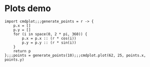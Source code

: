 # Plots demo

```result=null;;;(r ) -> { p.x = []; p.y = []; for (i : space(0, 2 * pi, 360)) { p.x = p.x :: (r * cos(i)); p.y = p.y :: (r * sin(i)); }; return p; };;;{x: [10, 9.998476951563913, 9.993908270190958, 9.986295347545738, 9.975640502598242, 9.961946980917455, 9.945218953682733, 9.9254615164132
import cmdplot;;;generate_points = r -> {
    p.x = []
    p.y = []
    for (i in space(0, 2 * pi, 360)) {
        p.x = p.x :: (r * cos(i))
        p.y = p.y :: (r * sin(i))
    }
    return p
};;;points = generate_points(10);;;cmdplot.plot(62, 25, points.x, points.y)
```
